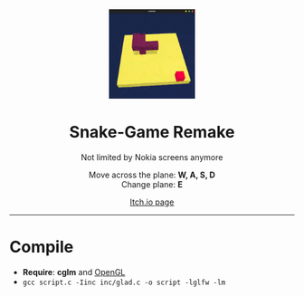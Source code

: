<div align='center'>
  <img width='30%' src='https://github.com/alaanvv/Image-Database/blob/main/Misc/snakinator.gif?raw=true'>
  
  # Snake-Game Remake

  Not limited by Nokia screens anymore  
    
  Move across the plane: **W, A, S, D**  
  Change plane: **E**  

  [Itch.io page](https://alaanvv.itch.io/snakinator)
</div>

---

# Compile

- **Require**: **cglm** and [OpenGL](https://www.opengl.org/)
- `gcc script.c -Iinc inc/glad.c -o script -lglfw -lm`
